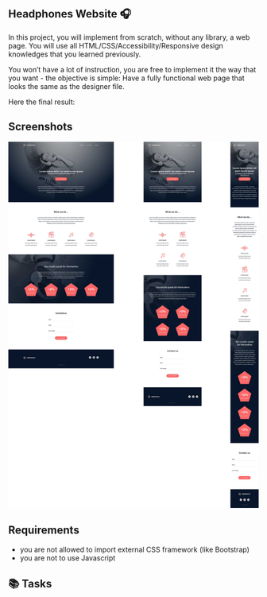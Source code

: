 ## Headphones Website 🎧

In this project, you will implement from scratch, without any library, a web page. You will use all HTML/CSS/Accessibility/Responsive design knowledges that you learned previously.

You won’t have a lot of instruction, you are free to implement it the way that you want - the objective is simple: Have a fully functional web page that looks the same as the designer file.

Here the final result:


## Screenshots

![App Screenshot](/screenshots/concept.jpg)

## Requirements
- you are not allowed to import external CSS framework (like Bootstrap)
- you are not to use Javascript
## 📚 Tasks